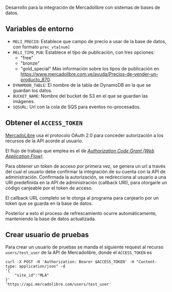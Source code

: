 Desarrollo para la integración de Mercadolibre con sistemas de bases de datos.

## Variables de entorno

* `MELI_PRECIO`: Establece que campo de precio a usar de la base de datos, con formato `prec_vta[num]`
* `MELI_TIPO_PUB`: Establece el tipo de publicación, con tres opciones:
    + "free"
    + "bronze"
    + "gold_special"
    Más información sobre los tipos de publicación en <https://www.mercadolibre.com.ve/ayuda/Precios-de-vender-un-producto_870>.
* `DYNAMODB_TABLE`: El nombre de la tabla de DynamoDB en la que se guardan los datos.
* `BUCKET_NAME`: Nombre del bucket de S3 en el que se guardan las imágenes.
* `SQSURL`: Url con la cola de SQS para eventos no-procesados.

## Obtener el `ACCESS_TOKEN`

[MercadoLibre](https://developers.mercadolibre.com.ve/es_ar/autenticacion-y-autorizacion "Documentanción para la autenticación y autorización para el acceso a la API de MercadoLibre.") usa el protocolo OAuth 2.0 para conceder autorización a los recursos de la API acorde al usuario.

El flujo de trabajo que emplea es el de [*Authorization Code Grant (Web Application Flow)*](https://requests-oauthlib.readthedocs.io/en/latest/oauth2_workflow.html#web-application-flow "Documentación del paquete Requests-Oauthlib usada para obtener un token de acceso.").

Para obtener un token de acceso por primera vez, se genera un url a través del cual el usuario debe confirmar la integración de su cuenta con la API de administración. Confirmada la autorización, se redirecciona al usuario a una URI predefinida en la API de administración (callback URI), para otorgarle un código canjeable por el token de acceso.

El callback URL completo se le otorga al programa para canjearlo por un token que se guarda en la base de datos.

Posterior a esto el proceso de refrescamiento ocurre automáticamente, manteniendo la base de datos actualizada.

## Crear usuario de pruebas

Para crear un usuario de pruebas se manda el siguiente request al recurso `users/test_user` de la API de Mercadolibre, donde el `ACCESS_TOKEN` es 

    curl -X POST -H 'Authorization: Bearer $ACCESS_TOKEN' -H "Content-type: application/json" -d
    '{
        "site_id":"MLA"
    }'
    'https://api.mercadolibre.com/users/test_user'

